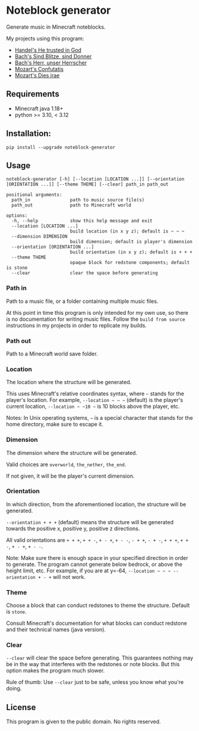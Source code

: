 # Noteblock generator
Generate music in Minecraft noteblocks.

My projects using this program:
* [Handel's He trusted in God](https://github.com/FelixFourcolor/He-trusted-in-God)
* [Bach's Sind Blitze, sind Donner](https://github.com/FelixFourcolor/Sind-Blitze-sind-Donner)
* [Bach's Herr, unser Herrscher](https://github.com/FelixFourcolor/Herr-unser-Herrscher)
* [Mozart's Confutatis](https://github.com/FelixFourcolor/Confutatis)
* [Mozart's Dies irae](https://github.com/FelixFourcolor/Dies-irae)

## Requirements
* Minecraft java 1.18+
* python >= 3.10, < 3.12

## Installation:
```pip install --upgrade noteblock-generator```

## Usage
```
noteblock-generator [-h] [--location [LOCATION ...]] [--orientation [ORIENTATION ...]] [--theme THEME] [--clear] path_in path_out

positional arguments:
  path_in               path to music source file(s)
  path_out              path to Minecraft world

options:
  -h, --help            show this help message and exit
  --location [LOCATION ...]
                        build location (in x y z); default is ~ ~ ~
  --dimension DIMENSION
                        build dimension; default is player's dimension
  --orientation [ORIENTATION ...]
                        build orientation (in x y z); default is + + +
  --theme THEME
                        opaque block for redstone components; default is stone
  --clear               clear the space before generating
```

### Path in
Path to a music file, or a folder containing multiple music files.

At this point in time this program is only intended for my own use, so there is no documentation for writing music files. Follow the `build from source` instructions in my projects in order to replicate my builds.

### Path out
Path to a Minecraft world save folder.

### Location
The location where the structure will be generated.

This uses Minecraft's relative coordinates syntax, where `~` stands for the player's location. For example, `--location ~ ~ ~` (default) is the player's current location, `--location ~ ~10 ~` is 10 blocks above the player, etc.

Notes: In Unix operating systems, `~` is a special character that stands for the home directory, make sure to escape it.


### Dimension
The dimension where the structure will be generated. 

Valid choices are `overworld`, `the_nether`, `the_end`.

If not given, it will be the player's current dimension.

### Orientation
In which direction, from the aforementioned location, the structure will be generated.

`--orientation + + +` (default) means the structure will be generated towards the positive x, positive y, positive z directions.

All valid orientations are `+ + +`, `+ + -`, `+ - +`, `+ - -`, `- + +`, `- + -`, `+ + +`, `+ + -`, `+ - +`, `+ - -`.

Note: Make sure there is enough space in your specified direction in order to generate. The program cannot generate below bedrock, or above the height limit, etc. For example, if you are at y=-64, `--location ~ ~ ~ --orientation + - +` will not work.

### Theme
Choose a block that can conduct redstones to theme the structure. Default is `stone`.

Consult Minecraft's documentation for what blocks can conduct redstone and their technical names (java version).

### Clear
`--clear` will clear the space before generating. This guarantees nothing may be in the way that interferes with the redstones or note blocks. But this option makes the program much slower.

Rule of thumb: Use `--clear` just to be safe, unless you know what you're doing.

## License

This program is given to the public domain. No rights reserved.
